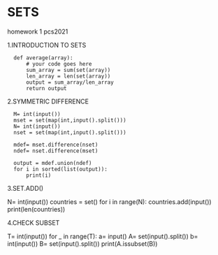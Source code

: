 # SETS
homework 1 pcs2021

1.INTRODUCTION TO SETS

      def average(array):
          # your code goes here
          sum_array = sum(set(array))
          len_array = len(set(array))
          output = sum_array/len_array
          return output
    
2.SYMMETRIC DIFFERENCE

      M= int(input())
      mset = set(map(int,input().split()))
      N= int(input())
      nset = set(map(int,input().split()))

      mdef= mset.difference(nset)
      ndef= nset.difference(mset)

      output = mdef.union(ndef)
      for i in sorted(list(output)):
          print(i)
    

3.SET.ADD()

N= int(input())
countries = set()
for i in range(N):
    countries.add(input())
print(len(countries))


4.CHECK SUBSET

T= int(input())
for _ in range(T):
    a= input()
    A= set(input().split())
    b= int(input())
    B= set(input().split())
    print(A.issubset(B))
    
